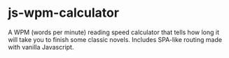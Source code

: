 # js-wpm-calculator
A WPM (words per minute) reading speed calculator that tells how long it will take you to finish some classic novels. Includes SPA-like routing made with vanilla Javascript.
